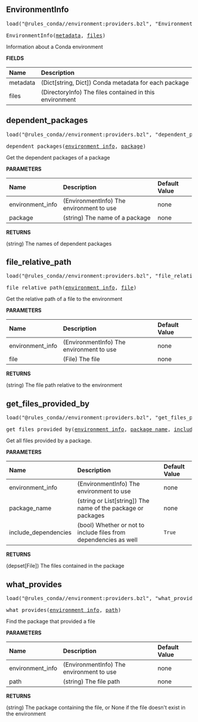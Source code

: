 <!-- Generated with Stardoc: http://skydoc.bazel.build -->



<a id="EnvironmentInfo"></a>

## EnvironmentInfo

<pre>
load("@rules_conda//environment:providers.bzl", "EnvironmentInfo")

EnvironmentInfo(<a href="#EnvironmentInfo-metadata">metadata</a>, <a href="#EnvironmentInfo-files">files</a>)
</pre>

Information about a Conda environment

**FIELDS**

| Name  | Description |
| :------------- | :------------- |
| <a id="EnvironmentInfo-metadata"></a>metadata |  (Dict[string, Dict]) Conda metadata for each package    |
| <a id="EnvironmentInfo-files"></a>files |  (DirectoryInfo) The files contained in this environment    |


<a id="dependent_packages"></a>

## dependent_packages

<pre>
load("@rules_conda//environment:providers.bzl", "dependent_packages")

dependent_packages(<a href="#dependent_packages-environment_info">environment_info</a>, <a href="#dependent_packages-package">package</a>)
</pre>

Get the dependent packages of a package

**PARAMETERS**


| Name  | Description | Default Value |
| :------------- | :------------- | :------------- |
| <a id="dependent_packages-environment_info"></a>environment_info |  (EnvironmentInfo) The environment to use   |  none |
| <a id="dependent_packages-package"></a>package |  (string) The name of a package   |  none |

**RETURNS**

(string) The names of dependent packages


<a id="file_relative_path"></a>

## file_relative_path

<pre>
load("@rules_conda//environment:providers.bzl", "file_relative_path")

file_relative_path(<a href="#file_relative_path-environment_info">environment_info</a>, <a href="#file_relative_path-file">file</a>)
</pre>

Get the relative path of a file to the environment

**PARAMETERS**


| Name  | Description | Default Value |
| :------------- | :------------- | :------------- |
| <a id="file_relative_path-environment_info"></a>environment_info |  (EnvironmentInfo) The environment to use   |  none |
| <a id="file_relative_path-file"></a>file |  (File) The file   |  none |

**RETURNS**

(string) The file path relative to the environment


<a id="get_files_provided_by"></a>

## get_files_provided_by

<pre>
load("@rules_conda//environment:providers.bzl", "get_files_provided_by")

get_files_provided_by(<a href="#get_files_provided_by-environment_info">environment_info</a>, <a href="#get_files_provided_by-package_name">package_name</a>, <a href="#get_files_provided_by-include_dependencies">include_dependencies</a>)
</pre>

Get all files provided by a package.

**PARAMETERS**


| Name  | Description | Default Value |
| :------------- | :------------- | :------------- |
| <a id="get_files_provided_by-environment_info"></a>environment_info |  (EnvironmentInfo) The environment to use   |  none |
| <a id="get_files_provided_by-package_name"></a>package_name |  (string or List[string]) The name of the package or packages   |  none |
| <a id="get_files_provided_by-include_dependencies"></a>include_dependencies |  (bool) Whether or not to include files from dependencies as well   |  `True` |

**RETURNS**

(depset[File]) The files contained in the package


<a id="what_provides"></a>

## what_provides

<pre>
load("@rules_conda//environment:providers.bzl", "what_provides")

what_provides(<a href="#what_provides-environment_info">environment_info</a>, <a href="#what_provides-path">path</a>)
</pre>

Find the package that provided a file

**PARAMETERS**


| Name  | Description | Default Value |
| :------------- | :------------- | :------------- |
| <a id="what_provides-environment_info"></a>environment_info |  (EnvironmentInfo) The environment to use   |  none |
| <a id="what_provides-path"></a>path |  (string) The file path   |  none |

**RETURNS**

(string) The package containing the file, or None if the file doesn't exist in the environment


